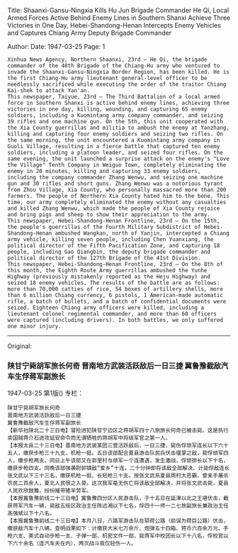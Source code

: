 Title: Shaanxi-Gansu-Ningxia Kills Hu Jun Brigade Commander He Qi, Local Armed Forces Active Behind Enemy Lines in Southern Shanxi Achieve Three Victories in One Day, Hebei-Shandong-Henan Intercepts Enemy Vehicles and Captures Chiang Army Deputy Brigade Commander

Author:
Date: 1947-03-25
Page: 1

    Xinhua News Agency, Northern Shaanxi, 23rd – He Qi, the brigade commander of the 48th Brigade of the Chiang-Hu army who ventured to invade the Shaanxi-Gansu-Ningxia Border Region, has been killed. He is the first Chiang-Hu army lieutenant general-level officer to be needlessly sacrificed while executing the order of the traitor Chiang Kai-shek to attack Yan'an.
    This newspaper, Taiyue, 23rd – The Third Battalion of a local armed force in Southern Shanxi is active behind enemy lines, achieving three victories in one day, killing, wounding, and capturing 65 enemy soldiers, including a Kuomintang army company commander, and seizing 39 rifles and one machine gun. On the 5th, this unit cooperated with the Xia County guerrillas and militia to ambush the enemy at Yanzhang, killing and capturing four enemy soldiers and seizing two rifles. On the same morning, the unit encountered a Kuomintang army company in Guoli Village, resulting in a fierce battle that captured ten enemy soldiers, including a platoon leader, and seized four rifles. On the same evening, the unit launched a surprise attack on the enemy's "Love the Village" Tenth Company in Weiguo Town, completely eliminating the enemy in 20 minutes, killing and capturing 33 enemy soldiers, including the company commander Zhang Wenwu, and seizing one machine gun and 30 rifles and short guns. Zhang Wenwu was a notorious tyrant from Zhou Village, Xia County, who personally massacred more than 200 farmers. The people of Northern Xia County hated him to the bone. This time, our army completely eliminated the enemy without any casualties and killed Zhang Wenwu, which made the people of Xia County rejoice and bring pigs and sheep to show their appreciation to the army.
    This newspaper, Hebei-Shandong-Henan Frontline, 23rd – On the 15th, the people's guerrillas of the Fourth Military Subdistrict of Hebei-Shandong-Henan ambushed Wangkan, north of Yanjin, intercepted a Chiang army vehicle, killing seven people, including Chen Yuanxiang, the political director of the Fifth Pacification Zone, and capturing 18 people, including Gao Qiangbin, the deputy brigade commander and political director of the 127th Brigade of the 41st Division.
    This newspaper, Hebei-Shandong-Henan Frontline, 23rd – On the 8th of this month, the Eighth Route Army guerrillas ambushed the Yunhe Highway (previously mistakenly reported as the Heju Highway) and seized 18 enemy vehicles. The results of the battle are as follows: more than 70,000 catties of rice, 54 boxes of artillery shells, more than 6 million Chiang currency, 6 pistols, 1 American-made automatic rifle, a batch of bullets, and a batch of confidential documents were seized. Eighteen Chiang army officers were killed, including a lieutenant colonel regimental commander, and more than 60 officers were captured (including drivers). In both battles, we only suffered one minor injury.



<hr /> 

Original: 


### 陕甘宁毙胡军旅长何奇  晋南地方武装活跃敌后一日三捷  冀鲁豫截敌汽车生俘蒋军副旅长

1947-03-25
第1版()
专栏：

    陕甘宁毙胡军旅长何奇
    晋南地方武装活跃敌后一日三捷
    冀鲁豫截敌汽车生俘蒋军副旅长
    【新华社陕北二十三日电】冒险进犯陕甘宁边区之蒋胡军四十八旅旅长何奇已被击毙。这是执行卖国贼蒋介石进攻延安命令而无谓牺牲的蒋胡军中将级军官之第一人。
    【本报太岳二十三日电】晋南地方武装某团三营活跃敌后，一日三捷，毙伤俘顽军连长以下六十五人，缴获步枪三十九支，机枪一挺。五日该部配合夏县游击队民兵伏击堰掌之敌，毙俘顽军四人，缴步枪两支。同日上午该部又在郭里村与顽军一个连遭遇，发生激战，俘顽排长以下十名，缴获步枪四支。同晚该部强袭尉郭镇敌“爱乡”十连，二十分钟即将该敌全部解决，计毙俘敌连长张文武以下三十三名，缴获机枪一挺、长短枪三十支。按张文武系夏县周村大恶霸，曾亲手屠杀农民二百余人，夏北人民恨之入骨。这次我军毫无伤亡将该敌全部解决，并将张文武击毙，夏县人民欢欣鼓舞，纷纷摧带猪羊劳军。
    【本报冀鲁豫前线二十三日电】冀鲁豫四分区人民游击队，于十五日在延津以北之王堪伏击，截获蒋军汽车一辆，毙敌五绥区政治主任陈远湘以下七名，俘四十一师一二七旅副旅长兼政治主任高强斌以下十八名。
    【本报冀鲁豫前线二十三日电】本月八日，八路军游击队在郓荷公路（前误为荷巨公路）伏击，缴获敌汽车十八辆，查明战果如下：计缴获大米七万余斤、炮弹五十四箱、蒋币六百余万元、手枪六支、美式自动步枪一支、子弹一部、机密文件一部，毙蒋军中校团长以下十八名，俘校官以下六十余名（连汽车夫在内），两次战斗我仅轻伤一人。
